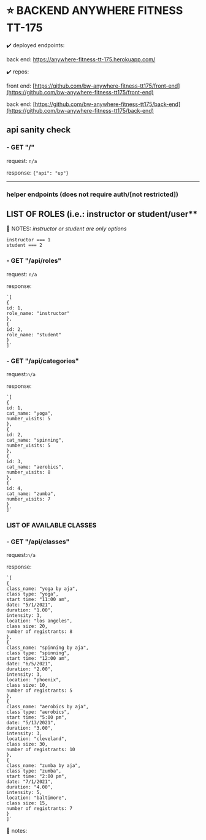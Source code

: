 # ⭐ BACKEND ANYWHERE FITNESS TT-175

✔️ deployed endpoints:

back end:
https://anywhere-fitness-tt-175.herokuapp.com/

✔️ repos:

front end: [https://github.com/bw-anywhere-fitness-tt175/front-end](https://github.com/bw-anywhere-fitness-tt175/front-end)

back end: [https://github.com/bw-anywhere-fitness-tt175/back-end](https://github.com/bw-anywhere-fitness-tt175/back-end)

## api sanity check

### - GET "/"

request: `n/a`

response: `{"api": "up"}`

---

### helper endpoints (does not require auth/[not restricted])

## LIST OF ROLES (i.e.: instructor or student/user**

📝 NOTES:
<em>instructor or student are only options</em><br>
```
instructor === 1
student === 2
```

### -  GET "/api/roles"

request: `n/a`

response: 

```
`[
{
id: 1,
role_name: "instructor"
},
{
id: 2,
role_name: "student"
}
]`
```

### -  GET "/api/categories"

request:`n/a`

response: 
```
`[
{
id: 1,
cat_name: "yoga",
number_visits: 5
},
{
id: 2,
cat_name: "spinning",
number_visits: 5
},
{
id: 3,
cat_name: "aerobics",
number_visits: 8
},
{
id: 4,
cat_name: "zumba",
number_visits: 7
}
]`
```

### LIST OF AVAILABLE CLASSES

### - GET "/api/classes"

request:`n/a`

response: 
```
`[
{
class_name: "yoga by aja",
class type: "yoga",
start time: "11:00 am",
date: "5/1/2021",
duration: "1.00",
intensity: 3,
location: "los angeles",
class size: 20,
number of registrants: 8
},
{
class_name: "spinning by aja",
class type: "spinning",
start time: "12:00 am",
date: "6/5/2021",
duration: "2.00",
intensity: 3,
location: "phoenix",
class size: 10,
number of registrants: 5
},
{
class_name: "aerobics by aja",
class type: "aerobics",
start time: "5:00 pm",
date: "5/13/2021",
duration: "3.00",
intensity: 3,
location: "cleveland",
class size: 30,
number of registrants: 10
},
{
class_name: "zumba by aja",
class type: "zumba",
start time: "2:00 pm",
date: "7/1/2021",
duration: "4.00",
intensity: 5,
location: "baltimore",
class size: 15,
number of registrants: 7
}
]`
```

📝 notes:


